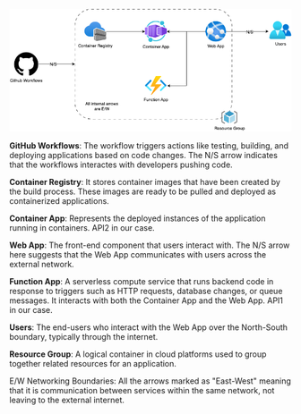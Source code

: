 ![](./docs/assign2q3.png)

**GitHub Workflows**: The workflow triggers actions like testing, building, and deploying applications based on code changes. The N/S arrow indicates that the workflows interactes with developers pushing code.

**Container Registry**: It stores container images that have been created by the build process. These images are ready to be pulled and deployed as containerized applications.

**Container App**: Represents the deployed instances of the application running in containers. API2 in our case.

**Web App**: The front-end component that users interact with. The N/S arrow here suggests that the Web App communicates with users across the external network.

**Function App**: A serverless compute service that runs backend code in response to triggers such as HTTP requests, database changes, or queue messages. It interacts with both the Container App and the Web App. API1 in our case.

**Users**: The end-users who interact with the Web App over the North-South boundary, typically through the internet.

**Resource Group**: A logical container in cloud platforms used to group together related resources for an application.

E/W Networking Boundaries: All the arrows marked as "East-West" meaning that it is communication between services within the same network, not leaving to the external internet.